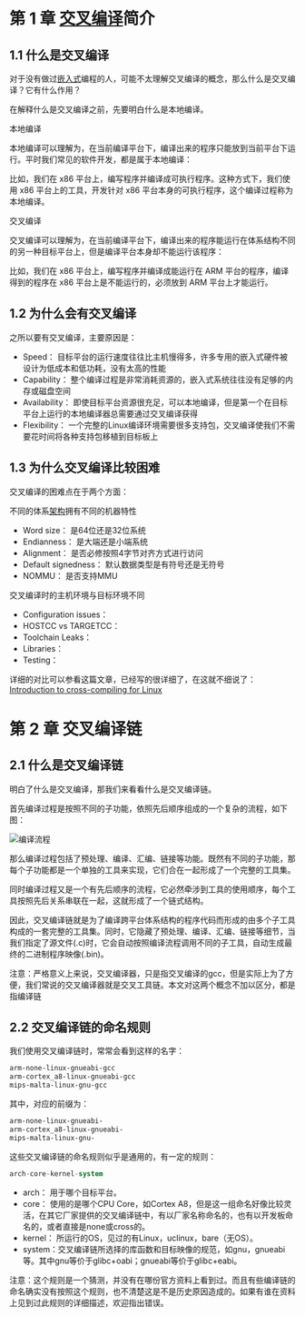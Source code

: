# 第 1 章 [交叉编译](https://so.csdn.net/so/search?q=交叉编译&spm=1001.2101.3001.7020)简介

## 1.1 什么是交叉编译

对于没有做过[嵌入式](http://lib.csdn.net/base/embeddeddevelopment)编程的人，可能不太理解交叉编译的概念，那么什么是交叉编译？它有什么作用？

在解释什么是交叉编译之前，先要明白什么是本地编译。

本地编译

本地编译可以理解为，在当前编译平台下，编译出来的程序只能放到当前平台下运行。平时我们常见的软件开发，都是属于本地编译：

比如，我们在 x86 平台上，编写程序并编译成可执行程序。这种方式下，我们使用 x86 平台上的工具，开发针对 x86 平台本身的可执行程序，这个编译过程称为本地编译。

交叉编译

交叉编译可以理解为，在当前编译平台下，编译出来的程序能运行在体系结构不同的另一种目标平台上，但是编译平台本身却不能运行该程序：

比如，我们在 x86 平台上，编写程序并编译成能运行在 ARM 平台的程序，编译得到的程序在 x86 平台上是不能运行的，必须放到 ARM 平台上才能运行。

## 1.2 为什么会有交叉编译

之所以要有交叉编译，主要原因是：

- Speed： 目标平台的运行速度往往比主机慢得多，许多专用的嵌入式硬件被设计为低成本和低功耗，没有太高的性能
- Capability： 整个编译过程是非常消耗资源的，嵌入式系统往往没有足够的内存或磁盘空间
- Availability： 即使目标平台资源很充足，可以本地编译，但是第一个在目标平台上运行的本地编译器总需要通过交叉编译获得
- Flexibility： 一个完整的Linux编译环境需要很多支持包，交叉编译使我们不需要花时间将各种支持包移植到目标板上

## 1.3 为什么交叉编译比较困难

交叉编译的困难点在于两个方面：

不同的体系[架构](http://lib.csdn.net/base/architecture)拥有不同的机器特性

- Word size： 是64位还是32位系统
- Endianness： 是大端还是小端系统
- Alignment： 是否必修按照4字节对齐方式进行访问
- Default signedness： 默认数据类型是有符号还是无符号
- NOMMU： 是否支持MMU

交叉编译时的主机环境与目标环境不同

- Configuration issues：
- HOSTCC vs TARGETCC：
- Toolchain Leaks：
- Libraries：
- Testing：

详细的对比可以参看这篇文章，已经写的很详细了，在这就不细说了：[Introduction to cross-compiling for Linux](http://landley.net/writing/docs/cross-compiling.html)

# 第 2 章 交叉编译链

## 2.1 什么是交叉编译链

明白了什么是交叉编译，那我们来看看什么是交叉编译链。

首先编译过程是按照不同的子功能，依照先后顺序组成的一个复杂的流程，如下图：

![编译流程](https://img-blog.csdn.net/20170630092112723?watermark/2/text/aHR0cDovL2Jsb2cuY3Nkbi5uZXQvd2hhdGRheQ==/font/5a6L5L2T/fontsize/400/fill/I0JBQkFCMA==/dissolve/70/gravity/Center)

那么编译过程包括了预处理、编译、汇编、链接等功能。既然有不同的子功能，那每个子功能都是一个单独的工具来实现，它们合在一起形成了一个完整的工具集。

同时编译过程又是一个有先后顺序的流程，它必然牵涉到工具的使用顺序，每个工具按照先后关系串联在一起，这就形成了一个链式结构。

因此，交叉编译链就是为了编译跨平台体系结构的程序代码而形成的由多个子工具构成的一套完整的工具集。同时，它隐藏了预处理、编译、汇编、链接等细节，当我们指定了源文件(.c)时，它会自动按照编译流程调用不同的子工具，自动生成最终的二进制程序映像(.bin)。

注意：严格意义上来说，交叉编译器，只是指交叉编译的gcc，但是实际上为了方便，我们常说的交叉编译器就是交叉工具链。本文对这两个概念不加以区分，都是指编译链

## 2.2 交叉编译链的命名规则

我们使用交叉编译链时，常常会看到这样的名字：

```css
arm-none-linux-gnueabi-gcc
arm-cortex_a8-linux-gnueabi-gcc
mips-malta-linux-gnu-gcc
```

其中，对应的前缀为：

```css
arm-none-linux-gnueabi-
arm-cortex_a8-linux-gnueabi-
mips-malta-linux-gnu-
```

这些交叉编译链的命名规则似乎是通用的，有一定的规则：

```sql
arch-core-kernel-system
```

- arch： 用于哪个目标平台。
- core： 使用的是哪个CPU Core，如Cortex A8，但是这一组命名好像比较灵活，在其它厂家提供的交叉编译链中，有以厂家名称命名的，也有以开发板命名的，或者直接是none或cross的。
- kernel： 所运行的OS，见过的有Linux，uclinux，bare（无OS）。
- system：交叉编译链所选择的库函数和目标映像的规范，如gnu，gnueabi等。其中gnu等价于glibc+oabi；gnueabi等价于glibc+eabi。

注意：这个规则是一个猜测，并没有在哪份官方资料上看到过。而且有些编译链的命名确实没有按照这个规则，也不清楚这是不是历史原因造成的。如果有谁在资料上见到过此规则的详细描述，欢迎指出错误。